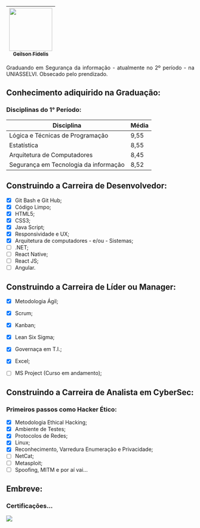 [<img src="https://media-exp1.licdn.com/dms/image/C4D03AQHsi1hR7KsH0w/profile-displayphoto-shrink_200_200/0?e=1609977600&v=beta&t=teFt5S_bux493qw015NEx-EAnDbarT-7htq3Xu2LHpg" width=115 > <br> <sub> Geilson Fidelis </sub>](https://www.linkedin.com/in/geilsonfidelis/) |
| :---: | 

<p align="justify"> Graduando em Segurança da informação - atualmente no 2º período -  na UNIASSELVI. Obsecado pelo prendizado.</p>

## Conhecimento adiquirido na Graduação:
### Disciplinas do 1° Período: 
|Disciplina|Média|
| -------- | -------- |
|Lógica e Técnicas de Programação|9,55|
|Estatística|8,55|
|Arquitetura de Computadores|8,45|
|Segurança em Tecnologia da informação|8,52|

## Construindo a Carreira de Desenvolvedor: 

- [X] Git Bash e Git Hub;
- [X] Código Limpo;
- [X] HTML5;
- [X] CSS3;
- [X] Java Script;
- [X] Responsividade e UX;
- [X] Arquitetura de computadores - e/ou - Sistemas;
- [ ] .NET;
- [ ] React Native;
- [ ] React JS;
- [ ] Angular.

## Construindo a Carreira de Líder ou Manager:

- [X] Metodologia Ágil;
- [X] Scrum;
- [X] Kanban;
- [X] Lean Six Sigma;
- [X] Governaça em T.I.;
- [X] Excel;
- [ ] MS Project (Curso em andamento);


## Construindo a Carreira de Analista em CyberSec:
### Primeiros passos como Hacker Ético:

- [X] Metodologia Ethical Hacking;
- [X] Ambiente de Testes;
- [X] Protocolos de Redes;
- [X] Linux;
- [X] Reconhecimento, Varredura Enumeração e Privacidade;
- [ ] NetCat;
- [ ] Metasploit;
- [ ] Spoofing, MITM e por aí vai...

## Embreve:
### Certificações...
[<img src="https://img.shields.io/badge/linkedin-%230077B5.svg?&style=for-the-badge&logo=linkedin&logoColor=white" />](https://www.linkedin.com/in/geilsonfidelis/)
